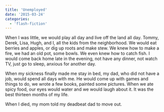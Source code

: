 ```yaml
---
title: 'Unemployed'
date: '2015-03-24'
categories:
  - 'flash-fiction'
---
```


When I was little, we would play all day and live off the land all day. Tommy,
Derek, Lisa, Hugh, and I, all the kids from the neighborhood. We would eat
berries and apples, or dig up roots and make stew. We knew how to make a fire,
we had an old pot, some bowls. We even knew how to catch fish. I would come back
home late in the evening, not have any dinner, not watch TV, just go to sleep,
anxious for another day.

<!-- truncate -->

When my sickness finally made me stay in bed, my dad, who did not have a job,
would spend all days with me. He would come up with games and things to do, we
wrote a few books, painted some pictures. When we ate spicy food, our eyes would
water and we would laugh about it. It was the best thirteen months of my life.

When I died, my mom told my deadbeat dad to move out.
